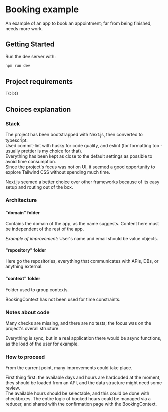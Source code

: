 # Booking example

An example of an app to book an appointment; far from being finished, needs more work.

## Getting Started

Run the dev server with:

```bash
npm run dev
```

## Project requirements

TODO

## Choices explanation

### Stack

The project has been bootstrapped with Next.js, then converted to typescript.\
Used commit-lint with husky for code quality, and eslint (for formatting too - usually prettier is my choice for that).\
Everything has been kept as close to the default settings as possible to avoid time consumption.\
Since the project's focus was not on UI, it seemed a good opportunity to explore Tailwind CSS without spending much time.

Next.js seemed a better choice over other frameworks because of its easy setup and routing out of the box.

### Architecture

#### "domain" folder

Contains the domain of the app, as the name suggests. Content here must be independent of the rest of the app.

_Example of improvement_: User's name and email should be value objects.

#### "repository" folder

Here go the repositories, everything that communicates with APIs, DBs, or anything external.

#### "context" folder

Folder used to group contexts.

BookingContext has not been used for time constraints.

### Notes about code

Many checks are missing, and there are no tests; the focus was on the project's overall structure.

Everything is sync, but in a real application there would be async functions, as the load of the user for example.

### How to proceed

From the current point, many improvements could take place.

First thing first: the available days and hours are hardcoded at the moment, they should be loaded from an API, and the data structure might need some review.\
The available hours should be selectable, and this could be done with checkboxes. The entire logic of booked hours could be managed via a reducer, and shared with the confirmation page with the BookingContext.
